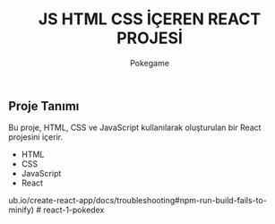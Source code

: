 <!DOCTYPE html>
<html lang="en">
<head>
    <meta charset="UTF-8">
    <meta name="viewport" content="width=device-width, initial-scale=1.0">
</head>
<body>
  <header>
    <h1>JS HTML CSS İÇEREN REACT PROJESİ </h1>
    <p>Pokegame</p>
  </header>
  <div class="container">
    <h2>Proje Tanımı</h2>
    <p>Bu proje, HTML, CSS ve JavaScript kullanılarak oluşturulan bir React projesini içerir.</h2>
    <ul>
        <li>HTML</li>
        <li>CSS</li>
        <li>JavaScript</li>
      <li>React</li>
    </ul>
  </div>
</body>
</html>
ub.io/create-react-app/docs/troubleshooting#npm-run-build-fails-to-minify)
# react-1-pokedex
